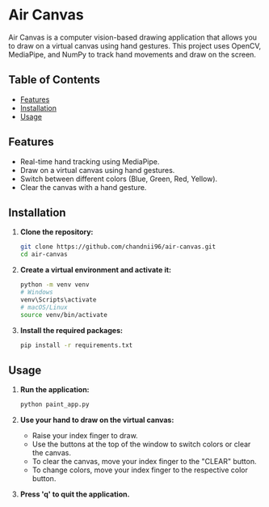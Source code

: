 # Air Canvas

Air Canvas is a computer vision-based drawing application that allows you to draw on a virtual canvas using hand gestures. This project uses OpenCV, MediaPipe, and NumPy to track hand movements and draw on the screen.

## Table of Contents

- [Features](#features)
- [Installation](#installation)
- [Usage](#usage)

## Features

- Real-time hand tracking using MediaPipe.
- Draw on a virtual canvas using hand gestures.
- Switch between different colors (Blue, Green, Red, Yellow).
- Clear the canvas with a hand gesture.

## Installation

1. **Clone the repository:**

    ```bash
    git clone https://github.com/chandnii96/air-canvas.git
    cd air-canvas
    ```

2. **Create a virtual environment and activate it:**

    ```bash
    python -m venv venv
    # Windows
    venv\Scripts\activate
    # macOS/Linux
    source venv/bin/activate
    ```

3. **Install the required packages:**

    ```bash
    pip install -r requirements.txt
    ```

## Usage

1. **Run the application:**

    ```bash
    python paint_app.py
    ```

2. **Use your hand to draw on the virtual canvas:**

    - Raise your index finger to draw.
    - Use the buttons at the top of the window to switch colors or clear the canvas.
    - To clear the canvas, move your index finger to the "CLEAR" button.
    - To change colors, move your index finger to the respective color button.

3. **Press 'q' to quit the application.**

